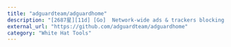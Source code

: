 ```yaml
---
title: "adguardteam/adguardhome"
description: "[2687星][11d] [Go]  Network-wide ads & trackers blocking DNS server"
external_url: "https://github.com/adguardteam/adguardhome"
category: "White Hat Tools"
---
```

